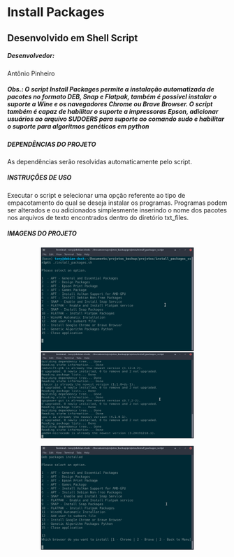 <h1>Install Packages</h1>
<h2>Desenvolvido em Shell Script</h2>

<h5>Desenvolvedor:</h5>
Antônio Pinheiro<br>


<h5>Obs.: O script Install Packages permite a instalação automatizada de pacotes no formato DEB, Snap e Flatpak, também é possível instalar o suporte a Wine e os navegadores Chrome ou Brave Browser.
O script também é capaz de habilitar o suporte a impressoras Epson, adicionar usuários ao arquivo SUDOERS para suporte ao comando sudo e habilitar o suporte para algoritmos genéticos em python</h5>

<h5>DEPENDÊNCIAS DO PROJETO</h5>

As dependências serão resolvidas automaticamente pelo script.

<h5>INSTRUÇÕES DE USO</h5>

Executar o script e selecionar uma opção referente ao tipo de empacotamento do qual se deseja instalar os programas. Programas podem ser alterados e ou adicionados simplesmente inserindo o nome dos pacotes nos arquivos de texto encontrados
dentro do diretório txt_files. 

<h5>IMAGENS DO PROJETO</h5>

<p align="center">
  <img src="/images/img1.png" width="350" title="Conversion">
  <img src="/images/img2.png" width="350" height="197" title="Conversion image 2">
</p>

<p align="center">
  <img src="/images/img3.png" width="350" title="Pygame Menu">
</p>



